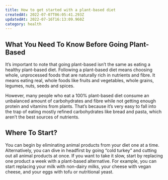 ```yaml
---
title: How to get started with a plant-based diet
createdAt: 2022-07-07T06:05:41.293Z
updatedAt: 2022-07-16T16:13:09.960Z
category: health
---
```


## What You Need To Know Before Going Plant-Based

It’s important to note that going plant-based isn’t the same as eating a healthy plant-based diet. 
Following a plant-based diet means choosing whole, unprocessed foods that are naturally rich in nutrients and fibre. It means eating real, whole foods like fruits and vegetables, whole grains, legumes, nuts, seeds and spices.

However, many people who eat a 100% plant-based diet consume an unbalanced amount of carbohydrates and fibre while not getting enough protein and vitamins from plants. 
That’s because it’s very easy to fall into the trap of eating mostly refined carbohydrates like bread and pasta, which aren’t the best sources of nutrients.

## Where To Start?

You can begin by eliminating animal products from your diet one at a time. Alternatively, you can dive in headfirst by going “cold turkey” and cutting out all animal products at once.
If you want to take it slow, start by replacing one product a week with a plant-based alternative. For example, you can start replacing your milk with non-dairy milks, your cheese with vegan cheese, and your eggs with tofu or nutritional yeast.
